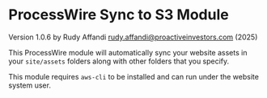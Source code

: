 # ProcessWire Sync to S3 Module
Version 1.0.6
by Rudy Affandi <rudy.affandi@proactiveinvestors.com> (2025)  

This ProcessWire module will automatically sync your website assets in your `site/assets` folders along with other folders that you specify.

This module requires `aws-cli` to be installed and can run under the website system user.


